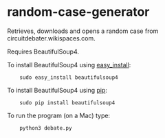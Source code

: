 # random-case-generator
Retrieves, downloads and opens a random case from circuitdebater.wikispaces.com. 

Requires BeautifulSoup4.

To install BeautifulSoup4 using [easy_install](https://pypi.python.org/pypi/setuptools):

        sudo easy_install beautifulsoup4

To install BeautifulSoup4 using [pip](https://pip.pypa.io/en/latest/installing.html):

        sudo pip install beautifulsoup4
        
To run the program (on a Mac) type:

        python3 debate.py
